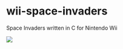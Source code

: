 # wii-space-invaders

Space Invaders written in C for Nintendo Wii

![](https://user-images.githubusercontent.com/1466920/55594601-87d64200-5740-11e9-8449-83c8639ed561.png)


